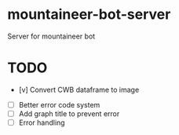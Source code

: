 # mountaineer-bot-server
Server for mountaineer bot

# TODO
- [v] Convert CWB dataframe to image
- [ ] Better error code system
- [ ] Add graph title to prevent error
- [ ] Error handling
